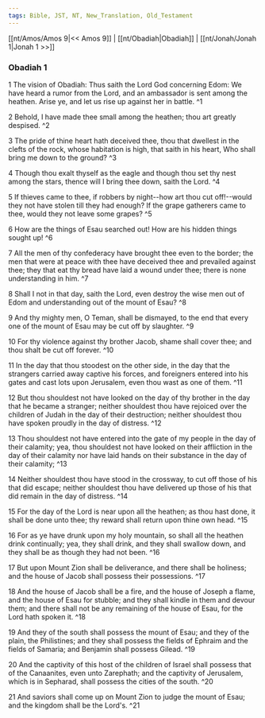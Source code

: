```yaml
---
tags: Bible, JST, NT, New_Translation, Old_Testament
---
```


[[nt/Amos/Amos 9|<< Amos 9]] | [[nt/Obadiah|Obadiah]] | [[nt/Jonah/Jonah 1|Jonah 1 >>]]

### Obadiah 1

1 The vision of Obadiah: Thus saith the Lord God concerning Edom: We have heard a rumor from the Lord, and an ambassador is sent among the heathen. Arise ye, and let us rise up against her in battle.  ^1

2 Behold, I have made thee small among the heathen; thou art greatly despised.  ^2

3 The pride of thine heart hath deceived thee, thou that dwellest in the clefts of the rock, whose habitation is high, that saith in his heart, Who shall bring me down to the ground?  ^3

4 Though thou exalt thyself as the eagle and though thou set thy nest among the stars, thence will I bring thee down, saith the Lord.  ^4

5 If thieves came to thee, if robbers by night\--how art thou cut off!\--would they not have stolen till they had enough? If the grape gatherers came to thee, would they not leave some grapes?  ^5

6 How are the things of Esau searched out! How are his hidden things sought up!  ^6

7 All the men of thy confederacy have brought thee even to the border; the men that were at peace with thee have deceived thee and prevailed against thee; they that eat thy bread have laid a wound under thee; there is none understanding in him.  ^7

8 Shall I not in that day, saith the Lord, even destroy the wise men out of Edom and understanding out of the mount of Esau?  ^8

9 And thy mighty men, O Teman, shall be dismayed, to the end that every one of the mount of Esau may be cut off by slaughter.  ^9

10 For thy violence against thy brother Jacob, shame shall cover thee; and thou shalt be cut off forever.  ^10

11 In the day that thou stoodest on the other side, in the day that the strangers carried away captive his forces, and foreigners entered into his gates and cast lots upon Jerusalem, even thou wast as one of them.  ^11

12 But thou shouldest not have looked on the day of thy brother in the day that he became a stranger; neither shouldest thou have rejoiced over the children of Judah in the day of their destruction; neither shouldest thou have spoken proudly in the day of distress.  ^12

13 Thou shouldest not have entered into the gate of my people in the day of their calamity; yea, thou shouldest not have looked on their affliction in the day of their calamity nor have laid hands on their substance in the day of their calamity;  ^13

14 Neither shouldest thou have stood in the crossway, to cut off those of his that did escape; neither shouldest thou have delivered up those of his that did remain in the day of distress.  ^14

15 For the day of the Lord is near upon all the heathen; as thou hast done, it shall be done unto thee; thy reward shall return upon thine own head.  ^15

16 For as ye have drunk upon my holy mountain, so shall all the heathen drink continually; yea, they shall drink, and they shall swallow down, and they shall be as though they had not been.  ^16

17 But upon Mount Zion shall be deliverance, and there shall be holiness; and the house of Jacob shall possess their possessions.  ^17

18 And the house of Jacob shall be a fire, and the house of Joseph a flame, and the house of Esau for stubble; and they shall kindle in them and devour them; and there shall not be any remaining of the house of Esau, for the Lord hath spoken it.  ^18

19 And they of the south shall possess the mount of Esau; and they of the plain, the Philistines; and they shall possess the fields of Ephraim and the fields of Samaria; and Benjamin shall possess Gilead.  ^19

20 And the captivity of this host of the children of Israel shall possess that of the Canaanites, even unto Zarephath; and the captivity of Jerusalem, which is in Sepharad, shall possess the cities of the south.  ^20

21 And saviors shall come up on Mount Zion to judge the mount of Esau; and the kingdom shall be the Lord\'s.  ^21

 
